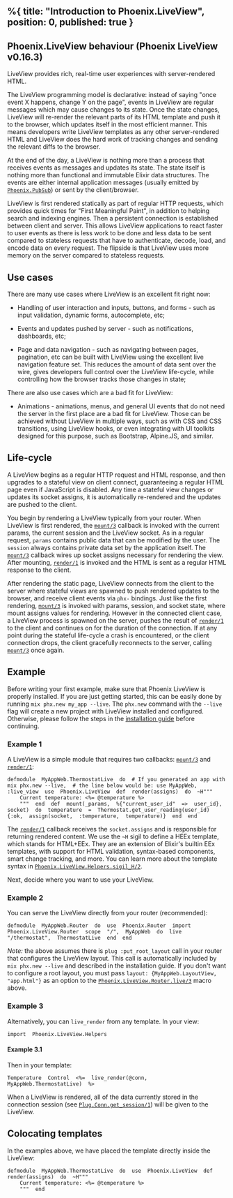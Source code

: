 %{
    title: "Introduction to Phoenix.LiveView",
    position: 0,
    published: true
}
---
## Phoenix.LiveView behaviour (Phoenix LiveView v0.16.3)

LiveView provides rich, real-time user experiences with server-rendered HTML.

The LiveView programming model is declarative: instead of saying "once event X happens, change Y on the page", events in LiveView are regular messages which may cause changes to its state. Once the state changes, LiveView will re-render the relevant parts of its HTML template and push it to the browser, which updates itself in the most efficient manner. This means developers write LiveView templates as any other server-rendered HTML and LiveView does the hard work of tracking changes and sending the relevant diffs to the browser.

At the end of the day, a LiveView is nothing more than a process that receives events as messages and updates its state. The state itself is nothing more than functional and immutable Elixir data structures. The events are either internal application messages (usually emitted by [`Phoenix.PubSub`](https://hexdocs.pm/phoenix_pubsub/2.0.0/Phoenix.PubSub.html)) or sent by the client/browser.

LiveView is first rendered statically as part of regular HTTP requests, which provides quick times for "First Meaningful Paint", in addition to helping search and indexing engines. Then a persistent connection is established between client and server. This allows LiveView applications to react faster to user events as there is less work to be done and less data to be sent compared to stateless requests that have to authenticate, decode, load, and encode data on every request. The flipside is that LiveView uses more memory on the server compared to stateless requests.

## Use cases

There are many use cases where LiveView is an excellent fit right now:

- Handling of user interaction and inputs, buttons, and forms - such as input validation, dynamic forms, autocomplete, etc;
    
- Events and updates pushed by server - such as notifications, dashboards, etc;
    
- Page and data navigation - such as navigating between pages, pagination, etc can be built with LiveView using the excellent live navigation feature set. This reduces the amount of data sent over the wire, gives developers full control over the LiveView life-cycle, while controlling how the browser tracks those changes in state;
    

There are also use cases which are a bad fit for LiveView:

- Animations - animations, menus, and general UI events that do not need the server in the first place are a bad fit for LiveView. Those can be achieved without LiveView in multiple ways, such as with CSS and CSS transitions, using LiveView hooks, or even integrating with UI toolkits designed for this purpose, such as Bootstrap, Alpine.JS, and similar.

## Life-cycle

A LiveView begins as a regular HTTP request and HTML response, and then upgrades to a stateful view on client connect, guaranteeing a regular HTML page even if JavaScript is disabled. Any time a stateful view changes or updates its socket assigns, it is automatically re-rendered and the updates are pushed to the client.

You begin by rendering a LiveView typically from your router. When LiveView is first rendered, the [`mount/3`](#c:mount/3) callback is invoked with the current params, the current session and the LiveView socket. As in a regular request, `params` contains public data that can be modified by the user. The `session` always contains private data set by the application itself. The [`mount/3`](#c:mount/3) callback wires up socket assigns necessary for rendering the view. After mounting, [`render/1`](#c:render/1) is invoked and the HTML is sent as a regular HTML response to the client.

After rendering the static page, LiveView connects from the client to the server where stateful views are spawned to push rendered updates to the browser, and receive client events via `phx-` bindings. Just like the first rendering, [`mount/3`](#c:mount/3) is invoked with params, session, and socket state, where mount assigns values for rendering. However in the connected client case, a LiveView process is spawned on the server, pushes the result of [`render/1`](#c:render/1) to the client and continues on for the duration of the connection. If at any point during the stateful life-cycle a crash is encountered, or the client connection drops, the client gracefully reconnects to the server, calling [`mount/3`](#c:mount/3) once again.

## Example

Before writing your first example, make sure that Phoenix LiveView is properly installed. If you are just getting started, this can be easily done by running `mix phx.new my_app --live`. The `phx.new` command with the `--live` flag will create a new project with LiveView installed and configured. Otherwise, please follow the steps in the [installation guide](https://hexdocs.pm/phoenix_live_view/installation.html) before continuing.

### Example 1
A LiveView is a simple module that requires two callbacks: [`mount/3`](#c:mount/3) and [`render/1`](#c:render/1):

```
defmodule  MyAppWeb.ThermostatLive  do  # If you generated an app with mix phx.new --live,  # the line below would be: use MyAppWeb, :live_view  use  Phoenix.LiveView  def  render(assigns)  do  ~H"""
    Current temperature: <%= @temperature %>
    """  end  def  mount(_params,  %{"current_user_id"  =>  user_id},  socket)  do  temperature  =  Thermostat.get_user_reading(user_id)  {:ok,  assign(socket,  :temperature,  temperature)}  end  end
```

The [`render/1`](#c:render/1) callback receives the `socket.assigns` and is responsible for returning rendered content. We use the `~H` sigil to define a HEEx template, which stands for HTML+EEx. They are an extension of Elixir's builtin EEx templates, with support for HTML validation, syntax-based components, smart change tracking, and more. You can learn more about the template syntax in [`Phoenix.LiveView.Helpers.sigil_H/2`](https://hexdocs.pm/phoenix_live_view/Phoenix.LiveView.Helpers.html#sigil_H/2).

Next, decide where you want to use your LiveView.

### Example 2
You can serve the LiveView directly from your router (recommended):

```
defmodule  MyAppWeb.Router  do  use  Phoenix.Router  import  Phoenix.LiveView.Router  scope  "/",  MyAppWeb  do  live  "/thermostat",  ThermostatLive  end  end
```

*Note:* the above assumes there is `plug :put_root_layout` call in your router that configures the LiveView layout. This call is automatically included by `mix phx.new --live` and described in the installation guide. If you don't want to configure a root layout, you must pass `layout: {MyAppWeb.LayoutView, "app.html"}` as an option to the [`Phoenix.LiveView.Router.live/3`](https://hexdocs.pm/phoenix_live_view/Phoenix.LiveView.Router.html#live/3) macro above.

### Example 3
Alternatively, you can `live_render` from any template. In your view:

```
import  Phoenix.LiveView.Helpers
```

#### Example 3.1

Then in your template:

```
Temperature  Control  <%=  live_render(@conn,  MyAppWeb.ThermostatLive)  %>
```

When a LiveView is rendered, all of the data currently stored in the connection session (see [`Plug.Conn.get_session/1`](https://hexdocs.pm/plug/1.12.1/Plug.Conn.html#get_session/1)) will be given to the LiveView.

## Colocating templates

In the examples above, we have placed the template directly inside the LiveView:

```
defmodule  MyAppWeb.ThermostatLive  do  use  Phoenix.LiveView  def  render(assigns)  do  ~H"""
    Current temperature: <%= @temperature %>
    """  end
```
